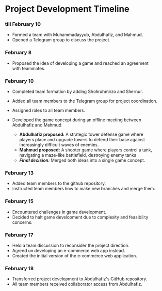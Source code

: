 # Project Development Timeline

### till February 10
- Formed a team with Muhammadayyub, Abdulhafiz, and Mahmud.
- Opened a Telegram group to discuss the project.

### February 8
- Proposed the idea of developing a game and reached an agreement with teammates.
  
### February 10 
- Completed team formation by adding Shohruhmirzo and Shernur.
- Added all team members to the Telegram group for project coordination.
- Assigned roles to all team members.
- Developed the game concept during an offline meeting between Abdulhafiz and Mahmud:
  
  - **Abdulhafiz proposed:** A strategic tower defense game where players place and upgrade towers to defend their base against increasingly difficult waves of enemies.
  - **Mahmud proposed:** A shooter game where players control a tank, navigating a maze-like battlefield, destroying enemy tanks
  - ***Final decision:*** Merged both ideas into a single game concept.

### February 13
- Added team members to the github repository.
- Instructed team members how to make new branches and merge them.

### February 15
- Encountered challenges in game development.
- Decided to halt game development due to complexity and feasibility concerns.

### February 17
- Held a team discussion to reconsider the project direction.
- Agreed on developing an e-commerce web app instead.
- Created the initial version of the e-commerce web application.

### February 18
- Transferred project development to Abdulhafiz's GitHub repository.
- All team members received collaborator access from Abdulhafiz.
